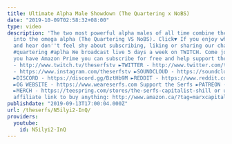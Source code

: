 ```yaml
---
title: Ultimate Alpha Male Showdown (The Quartering x NoBS)
date: "2019-10-09T02:58:32+08:00"
type: video
description: 'The two most powerful alpha males of all time combine their alpha powers
  into the omega alpha (The Quartering VS NoBS). Click▼ If you enjoy what you see
  and hear don''t feel shy about subscribing, liking or sharing our channel. #outrage
  #quartering #aplha We broadcast live 5 days a week on TWITCH. Come join us and if
  you have Amazon Prime you can subscribe for free and help support the show. ►TWITCH
  - http://www.twitch.tv/theserfstv ►TWITTER - http://www.twitter.com/theserfstv ►INSTAGRAM
  - https://www.instagram.com/theserfstv ►SOUNDCLOUD - https://soundcloud.com/theserfstv
  ►DISCORD - https://discord.gg/BztHb9M ►REDDIT - https://www.reddit.com/r/theserfstv
  ►OG WEBSITE - https://www.weareserfs.com Support the Serfs ►PATREON - http://www.patreon.com/theserfs
  ►MERCH - https://teespring.com/stores/the-serfs-capitalist-shill or use The Serfs
  affiliate link to buy anything: http://www.amazon.ca/?tag=marxcapital-20'
publishdate: "2019-09-13T17:00:04.000Z"
url: /theserfs/N5ilyi2-InQ/
providers:
  youtube:
    id: N5ilyi2-InQ
---
```

